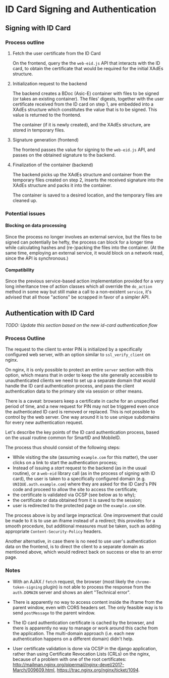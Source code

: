 # ID Card Signing and Authentication

## Signing with ID Card

### Process outline

1. Fetch the user certificate from the ID Card

   On the frontend, query the the `web-eid.js` API that interacts with the ID card,
   to obtain the certificate that would be required for the initial XAdEs structure.  

1. Initialization request to the backend 

   The backend creates a BDoc (Asic-E) container with files to be signed (or takes an existing container). 
   The files' digests, together with the user certificate received from the ID card on step 1,
   are embedded into a XAdEs structure which constitutes the value that is to be signed.
   This value is returned to the frontend.
   
   The container (if it is newly created), and the XAdEs structure, are stored in temporary files.
   
1. Signature generation (frontend) 

   The frontend passes the value for signing to the `web-eid.js` API, 
   and passes on the obtained signature to the backend. 
   
1. Finalization of the container (backend) 

   The backend picks up the XAdEs structure and container 
   from the temporary files created on step 2, 
   inserts the received signature into the XAdEs structure and packs it into the container.
  
   The container is saved to a desired location, and the temporary files are cleaned up.
   

### Potential issues

#### Blocking on data processing

Since the process no longer involves an external service, but the files to be signed can potentially
be hefty, the process can block for a longer time while calculating hashes and (re-)packing the files
into the container. (At the same time, employing an external service, it would block on a network read, 
since the API is synchronous.)

#### Compatibility

Since the previous service-based action implementation provided for a very long inheritance tree
of action classes which all override the `do_action` method in some way but still make a call to a
non-existent `service`, it's advised that all those "actions" be scrapped in favor of a simpler API. 

## Authentication with ID Card

*TODO: Update this section based on the new id-card authentication flow*

### Process Outline

The request to the client to enter PIN is initialized by a specifically configured web server,
with an option similar to `ssl_verify_client` on nginx.

On nginx, it is only possible to protect an entire `server` section with this option, which means that
in order to keep the site generally accessible to unauthenticated clients we need to set up a separate domain
that would handle the ID card authentication process, and pass the client authentication data to the primary site
via session or other means.

There is a caveat: browsers keep a certificate in cache for an unspecified period of time,
and a new request for PIN may not be triggered even once the authenticated ID card is removed or replaced.
This is not possible to control by the web server. 
One way around it is to use unique subdomains for every new authentication request.

Let's describe the key points of the ID card authentication process, based on the usual routine common for
SmartID and MobileID. 

The process thus should consist of the following steps:
* While visiting the site (assuming `example.com` for this matter), the user clicks on a link to start the authentication process;
* Instead of issuing a _start_ request to the backend (as in the usual routine), 
  or a `web-eid` library call (as in the process of signing with ID card), the user is taken to a specifically configured
  domain (e.g. `UNIQUE.auth.example.com`) where they are asked for the ID Card's PIN code and 
  proceed to allow the site to access the certificate;
* the certificate is validated via OCSP (see below as to why);
* the certificate or data obtained from it is saved to the session;
* user is redirected to the protected page on the `example.com` site.

The process above is by and large impractical. One improvement that could be made to it is to use an iframe instead of
a redirect; this provides for a smooth procedure, but additional measures must be taken, such as adding appropriate
`Content-Security-Policy` headers.

Another alternative, in case there is no need to use user's authentication data on the frontend,
is to direct the client to a separate domain as mentioned above, which would redirect back on success or else
to an error page.

### Notes

* With an AJAX / `fetch` request, the browser (most likely the `chrome-token-signing` plugin) is not able to process
  the response from the `auth.DOMAIN` server and shows an alert "Technical error".

* There is apparently no way to access content inside the iframe from the parent window, 
  even with CORS headers set. The only feasible way is to send `postMessage` to the parent window.

* The ID card authentication certificate is cached by the browser, 
  and there is apparently no way to manage or work around this cache from the application.
  The multi-domain approach (i.e. each new authentication happens on a different domain) didn't help.

* User certificate validation is done via OCSP in the django application, rather than using 
  Certificate Revocation Lists (CRLs) on the nginx, because of a problem with one of the root certificates: 
  http://mailman.nginx.org/pipermail/nginx-devel/2017-March/009609.html, https://trac.nginx.org/nginx/ticket/1094.
